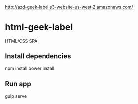 http://azd-geek-label.s3-website-us-west-2.amazonaws.com/

# html-geek-label
HTML/CSS SPA


## Install dependencies
npm install
bower install

## Run app
gulp serve
